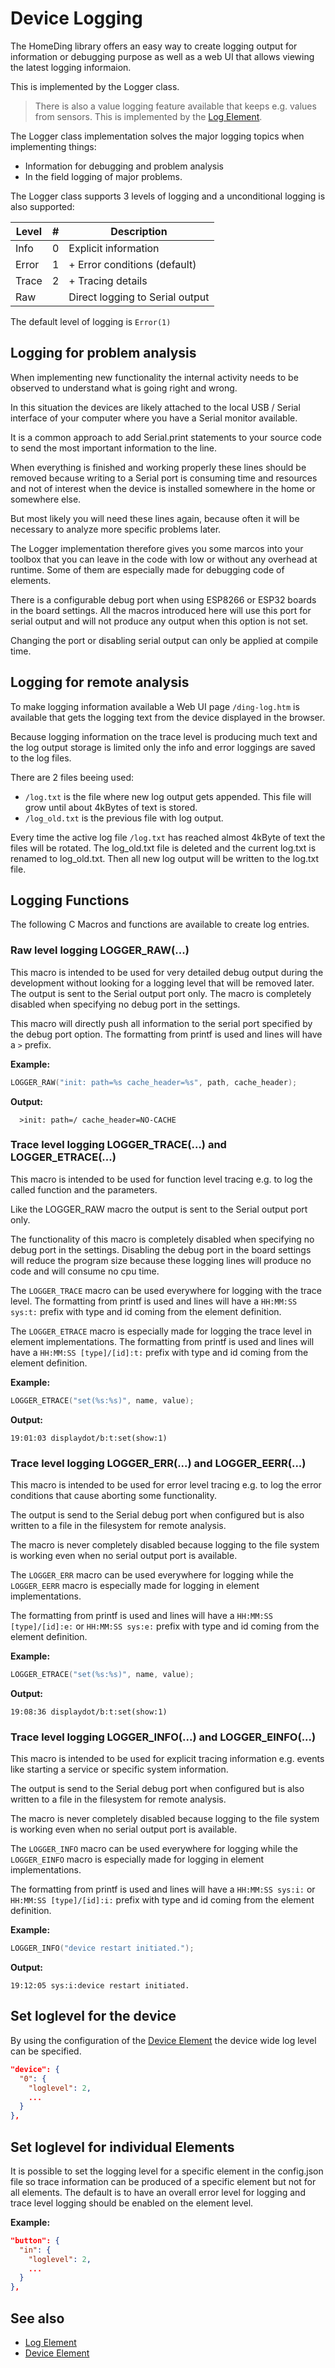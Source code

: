 # Device Logging

The HomeDing library offers an easy way to create logging output for information or debugging purpose
as well as a web UI that allows viewing the latest logging informaion.

This is implemented by the Logger class.

> There is also a value logging feature available that keeps e.g. values from sensors.
> This is implemented by the [Log Element](elements/log).

The Logger class implementation solves the major logging topics when implementing things:

* Information for debugging and problem analysis
* In the field logging of major problems.

The Logger class supports 3 levels of logging and a unconditional logging is also supported:

| Level | #   | Description                     |
| ----- | --- | ------------------------------- |
| Info  | 0   | Explicit information            |
| Error | 1   | + Error conditions (default)    |
| Trace | 2   | + Tracing details               |
| Raw   |     | Direct logging to Serial output |

The default level of logging is `Error(1)`


## Logging for problem analysis

When implementing new functionality the internal activity needs to be observed to understand what is going right and wrong.

In this situation the devices are likely attached to the local USB / Serial interface of your computer where you have a Serial monitor available.

It is a common approach to add Serial.print statements to your source code to send the most important information to the line.

When everything is finished and working properly these lines should be removed because writing to a Serial port is consuming time and resources and not of interest when the device is installed somewhere in the home or somewhere else.

But most likely you will need these lines again, because often it will be necessary to analyze more specific problems later.

The Logger implementation therefore gives you some marcos into your toolbox that you can leave in the code with low or without any overhead at runtime. Some of them are especially made for debugging code of elements.

There is a configurable debug port when using ESP8266 or ESP32 boards in the board settings. All the macros introduced here will use this port for serial output and will not produce any output when this option is not set.

Changing the port or disabling serial output can only be applied at compile time.


## Logging for remote analysis

To make logging information available a Web UI page `/ding-log.htm`  is available that gets the logging text from the device displayed in the browser.

Because logging information on the trace level is producing much text and the log output storage is limited only the info and error loggings are saved to the log files.

There are 2 files beeing used:

* `/log.txt` is the file where new log output gets appended. This file will grow until about 4kBytes of text is stored.
* `/log_old.txt` is the previous file with log output.

Every time the active log file `/log.txt` has reached almost 4kByte of text the files will be rotated. The log_old.txt file is deleted and the current log.txt is renamed to log_old.txt. Then all new log output will be written to the log.txt file.

## Logging Functions

The following C Macros and functions are available to create log entries.

### Raw level logging LOGGER_RAW(...)

This macro is intended to be used for very detailed debug output during the development without looking for a logging level that will be removed later.
The output is sent to the Serial output port only. The macro is completely disabled when specifying no debug port in the settings.

This macro will directly push all information to the serial port specified by the debug port option.
The formatting from printf is used and lines will have a `>` prefix.

**Example:**

```CPP
LOGGER_RAW("init: path=%s cache_header=%s", path, cache_header);
```

**Output:**
```
  >init: path=/ cache_header=NO-CACHE
```


### Trace level logging LOGGER\_TRACE(...) and LOGGER\_ETRACE(...)

This macro is intended to be used for function level tracing e.g. to log the called function and the parameters.

Like the LOGGER_RAW macro the output is sent to the Serial output port only.

The functionality of this macro is completely disabled when specifying no debug port in the settings.
Disabling the debug port in the board settings will reduce the program size because these logging lines will produce no code and will consume no cpu time.

The `LOGGER_TRACE` macro can be used everywhere for logging with the trace level.
The formatting from printf is used and lines will have a `HH:MM:SS sys:t:` prefix with type and id coming from the element definition.

The `LOGGER_ETRACE` macro is especially made for logging the trace level in element implementations.
The formatting from printf is used and lines will have a `HH:MM:SS [type]/[id]:t:` prefix with type and id coming from the element definition.

**Example:**

```CPP
LOGGER_ETRACE("set(%s:%s)", name, value); 
```

**Output:**
```
19:01:03 displaydot/b:t:set(show:1)
```


### Trace level logging LOGGER\_ERR(...) and LOGGER\_EERR(...)

This macro is intended to be used for error level tracing e.g. to log the error conditions that cause aborting some functionality.

The output is send to the Serial debug port when configured but is also written to a file in the filesystem for remote analysis.

The macro is never completely disabled because logging to the file system is working even when no serial output port is available.

The `LOGGER_ERR` macro can be used everywhere for logging while the 
`LOGGER_EERR` macro is especially made for logging in element implementations.

The formatting from printf is used and lines will have a `HH:MM:SS [type]/[id]:e:` or `HH:MM:SS sys:e:` prefix with type and id coming from the element definition.

**Example:**

```CPP
LOGGER_ETRACE("set(%s:%s)", name, value); 
```

**Output:**
```
19:08:36 displaydot/b:t:set(show:1)
```

### Trace level logging LOGGER\_INFO(...) and LOGGER\_EINFO(...)

This macro is intended to be used for explicit tracing information e.g. events like starting a service or specific system information.

The output is send to the Serial debug port when configured but is also written to a file in the filesystem for remote analysis.

The macro is never completely disabled because logging to the file system is working even when no serial output port is available.

The `LOGGER_INFO` macro can be used everywhere for logging while the 
`LOGGER_EINFO` macro is especially made for logging in element implementations.

The formatting from printf is used and lines will have a `HH:MM:SS sys:i:` or `HH:MM:SS [type]/[id]:i:` prefix with type and id coming from the element definition.

**Example:**

```CPP
LOGGER_INFO("device restart initiated.");
```

**Output:**
```
19:12:05 sys:i:device restart initiated.
```

## Set loglevel for the device

By using the configuration of the [Device Element](elements/device) the device wide log level can be specified.

```JSON
"device": {
  "0": {
    "loglevel": 2,
    ...
  }
},
```


## Set loglevel for individual Elements

It is possible to set the logging level for a specific element in the config.json file so trace information can be produced of a specific element but not for all elements.
The default is to have an overall error level for logging and trace level logging should be enabled on the element level.

**Example:**

```JSON
"button": {
  "in": {
    "loglevel": 2,
    ...
  }
},
```

## See also

* [Log Element](elements/log)
* [Device Element](elements/device)
